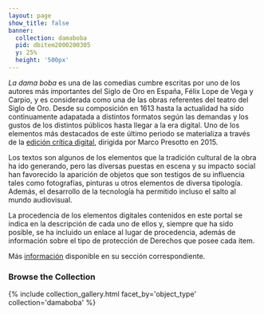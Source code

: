 ```yaml
---
layout: page
show_title: false
banner:
  collection: damaboba
  pid: dbitem2000200305
  y: 25%
  height: '500px'
---
```


_La dama boba_ es una de las comedias cumbre escritas por uno de los autores más importantes del Siglo de Oro en España, Félix Lope de Vega y Carpio, y es considerada como una de las obras referentes del teatro del Siglo de Oro. Desde su composición en 1613 hasta la actualidad ha sido continuamente adapatada a distintos formatos según las demandas y los gustos de los distintos públicos hasta llegar a la era digital. Uno de los elementos más destacados de este último periodo se materializa a través de la [edición crítica digital](http://damaboba.unibo.it/index.html), dirigida por Marco Presotto en 2015.

Los textos son algunos de los elementos que la tradición cultural de la obra ha ido generando, pero las diversas puestas en escena y su impacto social han favorecido la aparición de objetos que son testigos de su influencia tales como fotografías, pinturas u otros elementos de diversa tipología. Además, el desarrollo de la tecnología ha permitido incluso el salto al mundo audiovisual.

La procedencia de los elementos digitales contenidos en este portal se indica en la descripción de cada uno de ellos y, siempre que ha sido posible, se ha incluido un enlace al lugar de procedencia, además de información sobre el tipo de protección de Derechos que posee cada item.

Más [información](/about/) disponible en su sección correspondiente.


### Browse the Collection

{% include collection_gallery.html facet_by='object_type' collection='damaboba' %}
